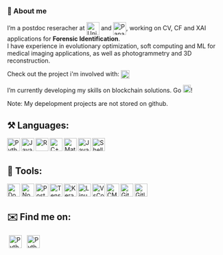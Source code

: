 ### 👋 About me 

I’m a postdoc reseracher at 
[<img align="center" alt="University of Granada" height="30px" src="https://secretariageneral.ugr.es/pages/ivc/descarga/_img/horizontal/ugrmarca02color_2/!/download"/>](https://sci2s.ugr.es/soccer)
 and [<img align="center" alt="Panacea Cooperative Research" height="30px" src="https://panacea-coop.com/templates/panacea_home/images/logo-panacea-cooperative-research.svg"/>](https://panacea-coop.com/index.php/en/), working on CV, CF and XAI applications for <b>Forensic Identification</b>.  
I have experience in evolutionary optimization, soft computing and ML for medical imaging applications, as well as photogrammetry and 3D reconstruction.

Check out the project i'm involved with: [<img align="center" alt="Skeleton-ID" height="20px" src="https://skeleton-id.com/wp-content/uploads/2021/07/skeletonid-logos_skeleton-blue-1-1.svg"/>](https://skeleton-id.com/)

I’m currently developing my skills on blockchain solutions. Go [<img alt="C" height="18px" src="https://wiki.hyperledger.org/download/attachments/39617294/hyperledgerfoundation-logo.png?version=1&modificationDate=1635182332000&api=v2"/>](https://wiki.hyperledger.org/)!

Note: My depelopment projects are not stored on github.

## :hammer_and_pick: Languages:
[<img align="left" alt="Python" height="30px" src="https://upload.wikimedia.org/wikipedia/commons/c/c3/Python-logo-notext.svg"/>](https://en.wikipedia.org/wiki/Python_(programming_language))
[<img align="left" alt="Javascript" height="30px" src="https://upload.wikimedia.org/wikipedia/commons/3/3b/Javascript_Logo.png"/>](https://en.wikipedia.org/wiki/JavaScript)
[<img align="left" alt="R" height="30px" src="https://upload.wikimedia.org/wikipedia/commons/thumb/1/1b/R_logo.svg/1280px-R_logo.svg.png"/>](https://en.wikipedia.org/wiki/R_(programming_language))
[<img align="left" alt="C++" height="30px" src="https://upload.wikimedia.org/wikipedia/commons/thumb/1/18/ISO_C%2B%2B_Logo.svg/1200px-ISO_C%2B%2B_Logo.svg.png"/>](https://en.wikipedia.org/wiki/C%2B%2B)
[<img align="left" alt="Matlab" height="30px" src="https://upload.wikimedia.org/wikipedia/commons/2/21/Matlab_Logo.png"/>](https://en.wikipedia.org/wiki/MATLAB)
[<img align="left" alt="Java" height="30px" src="https://upload.wikimedia.org/wikipedia/en/thumb/3/30/Java_programming_language_logo.svg/800px-Java_programming_language_logo.svg.png"/>](https://en.wikipedia.org/wiki/Java_(programming_language))
[<img align="left" alt="Shell" height="30px" src="https://upload.wikimedia.org/wikipedia/commons/thumb/4/4b/Bash_Logo_Colored.svg/512px-Bash_Logo_Colored.svg.png"/>](https://en.wikipedia.org/wiki/Bash_(Unix_shell)) 

<br/>
<br/>

## 🧰 Tools:
[<img align="left" alt="Docker" height="30px" src="https://upload.wikimedia.org/wikipedia/commons/5/55/Docker-logo.png"/>](https://en.wikipedia.org/wiki/Docker_(software))
[<img align="left" alt="Node.js" height="30px" src="https://upload.wikimedia.org/wikipedia/commons/d/d9/Node.js_logo.svg"/>](https://en.wikipedia.org/wiki/Node.js) 
[<img align="left" alt="PostgreSQL" height="30px" src="https://upload.wikimedia.org/wikipedia/commons/2/29/Postgresql_elephant.svg"/>](https://en.wikipedia.org/wiki/PostgreSQL) 
[<img align="left" alt="Tensorflow" height="30px" src="https://upload.wikimedia.org/wikipedia/commons/2/2d/Tensorflow_logo.svg"/>](https://en.wikipedia.org/wiki/TensorFlow) 
[<img align="left" alt="Keras" height="30px" src="https://upload.wikimedia.org/wikipedia/commons/a/ae/Keras_logo.svg"/>](https://en.wikipedia.org/wiki/Keras) 
[<img align="left" alt="Linux" height="30px" src="https://upload.wikimedia.org/wikipedia/commons/thumb/3/35/Tux.svg/800px-Tux.svg.png"/>](https://en.wikipedia.org/wiki/Linux) 
[<img align="left" alt="VsCode" height="30px" src="https://upload.wikimedia.org/wikipedia/commons/9/9a/Visual_Studio_Code_1.35_icon.svg"/>](https://en.wikipedia.org/wiki/Visual_Studio_Code)
[<img align="left" alt="CMake" height="30px" src="https://upload.wikimedia.org/wikipedia/commons/thumb/1/13/Cmake.svg/600px-Cmake.svg.png"/>](https://en.wikipedia.org/wiki/CMake)
[<img align="left" alt="Git" height="30px" src="https://upload.wikimedia.org/wikipedia/commons/thumb/e/e0/Git-logo.svg/1280px-Git-logo.svg.png"/>](https://en.wikipedia.org/wiki/Git) 
[<img align="left" alt="Gitlab" height="30px" src="https://upload.wikimedia.org/wikipedia/commons/e/e1/GitLab_logo.svg"/>](https://en.wikipedia.org/wiki/GitLab) 

<br/>
<br/>


## ✉️ Find me on:
<p align="left"> 
 <a href="https://www.linkedin.com/in/ebermejon/" target="_blank" rel="noopener noreferrer"> <img height="30px" src="https://upload.wikimedia.org/wikipedia/commons/c/c9/Linkedin.svg" alt="Python" height="40" style="vertical-align:top; margin:4px"></a>
 <a href="mailto:enric2186@decsai.ugr.es"> <img height="30px" src="https://upload.wikimedia.org/wikipedia/commons/4/4e/Gmail_Icon.png" alt="Python" height="40" style="vertical-align:top; margin:4px"></a>
</p>

<!-- ![Top Langs](https://github-readme-stats.vercel.app/api/top-langs/?username=enric2186&theme=tokyonight) -->
